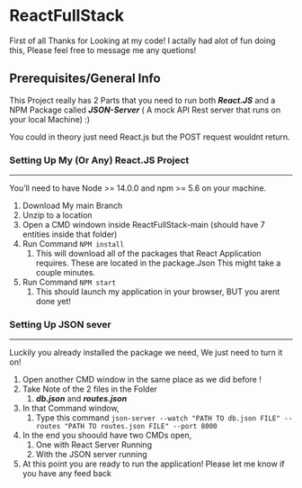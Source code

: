 # ReactFullStack

First of all Thanks for Looking at my code!
I actally had alot of fun doing this, Please feel free to message me any quetions!

## Prerequisites/General Info  ##

This Project really has 2 Parts that you need to run both ***React.JS*** and a NPM Package called ***JSON-Server*** ( A mock API Rest server that runs on your local Machine) :)

You could in theory just need React.js but the POST request wouldnt return.


### Setting Up My (Or Any) React.JS Project ###
- - - -

You’ll need to have Node >= 14.0.0 and npm >= 5.6 on your machine. 

1. Download My main Branch 
2. Unzip to a location
3. Open a CMD windown inside ReactFullStack-main (should have 7 entities inside that folder)  
4. Run Command ```NPM install```
    1. This will download all of the packages that React Application requires. These are located in the package.Json This might take a couple minutes. 
5.  Run Command ```NPM start```
    1. This should launch my application in your browser, BUT you arent done yet!

### Setting Up JSON sever ###
- - - -
Luckily you already installed the package we need, We just need to turn it on!

1. Open another CMD window in the same place as we did before !
2. Take Note of the 2 files in the Folder
    1. ***db.json*** and ***routes.json***
3. In that Command window, 
    1. Type this command ```json-server --watch "PATH TO db.json FILE" --routes "PATH TO routes.json FILE" --port 8000```
4. In the end you shoould have two CMDs open,
    1. One with React Server Running
    2. With the JSON server running
5. At this point you are ready to run the application! Please let me know if you have any feed back 
